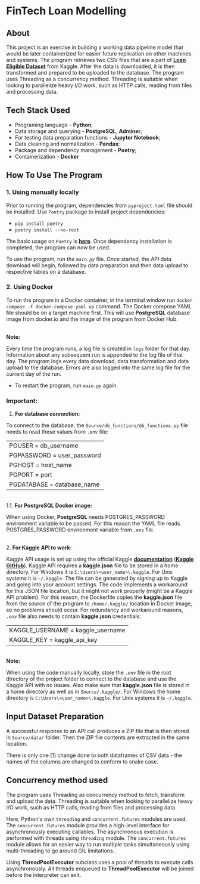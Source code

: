 # FinTech Loan Modelling


## About

This project is an exercise in building a working data pipeline model that would be later containerized for easier future replication on other machines and systems. The program retrieves two CSV files that are a part of **[Loan Eligible Dataset](https://www.kaggle.com/datasets/vikasukani/loan-eligible-dataset)** from Kaggle. After the data is downloaded, it is then transformed and prepared to be uploaded to the database. The program uses Threading as a concurrency method. Threading is suitable when looking to parallelize heavy I/O work, such as HTTP calls, reading from files and processing data.


## Tech Stack Used

* Programing language - **Python**;
* Data storage and querying - **PostgreSQL**, **Adminer**;
* For testing data preparation functions - **Jupyter Notebook**;
* Data cleaning and normalization - **Pandas**;
* Package and dependency management - **Poetry**;
* Containerization - **Docker**


## How To Use The Program

### 1. Using manually locally

Prior to running the program, dependencies from `pyproject.toml` file should be installed. Use `Poetry` package to install project dependencies:
* `pip install poetry`
* `poetry install --no-root`

The basic usage on `Poetry` is **[here](https://python-poetry.org/docs/basic-usage/#installing-dependencies)**.
Once dependency installation is completed, the program can now be used. 

To use the program, run the _`main.py`_ file. Once started, the API data download will begin, followed by data preparation and then data upload to respective tables on a database.


### 2. Using Docker

To run the program in a Docker container, in the terminal window run `docker compose -f docker-compose.yaml up` command. The Docker compose YAML file should be on a target machine first. This will use **PostgreSQL** database image from docker.io and the image of the program from Docker Hub.

\
**Note:**

Every time the program runs, a log file is created in `logs` folder for that day. Information about any subsequent run is appended to the log file of that day. The program logs every data download, data transformation and data upload to the database. Errors are also logged into the same log file for the current day of the run. 

- To restart the program, run _`main.py`_ again.

### **Important:**

1. **For database connection:**

To connect to the database, the `Source/db_functions/db_functions.py` file needs to read these values from `.env` file:

|                             |
|-----------------------------|
| PGUSER = db_username        | 
| PGPASSWORD = user_password  | 
| PGHOST = host_name          |
| PGPORT = port               |
| PGDATABASE =  database_name |

\
1.1. **For PostgreSQL Docker image:**

When using Docker, **PostgreSQL** needs POSTGRES_PASSWORD environment variable to be passed. For this reason the YAML file reads POSTGRES_PASSWORD environment variable from `.env` file.

\
2. **For Kaggle API to work:**

Kaggle API usage is set up using the official Kaggle **[documentation](https://www.kaggle.com/docs/api)** (**[Kaggle GitHub](https://github.com/Kaggle/kaggle-api)**). Kaggle API requires a **kaggle.json** file to be stored in a home directory. For Windows it is `C:\Users\<user_name>\.kaggle`. For Unix systems it is `~/.kaggle`. The file can be generated by signing up to Kaggle and going into your account settings. The code implements a workaround for this JSON file location, but it might not work properly (might be a Kaggle API problem). For this reason, the Dockerfile copies the **kaggle.json** file from the source of the program to `/home/.kaggle/` location in Docker image, so no problems should occur. For redundancy and workaround reasons, `.env` file also needs to contain **kaggle.json** credentials:

|                                   |
|-----------------------------------|
| KAGGLE_USERNAME = kaggle_username | 
| KAGGLE_KEY = kaggle_api_key       |

\
**Note:**

When using the code manually locally, store the `.env` file in the root directory of the project folder to connect to the database and use the Kaggle API with no issues. Also make sure that **kaggle.json** file is stored in a home directory as well as in `Source/.kaggle/`. For Windows the home directory is `C:\Users\<user_name>\.kaggle`. For Unix systems it is `~/.kaggle`.


## Input Dataset Preparation

A successful response to an API call produces a ZIP file that is then stored in `Source/data/` folder. Then the ZIP file contents are extracted in the same location.

There is only one (1) change done to both dataframes of CSV data - the names of the columns are changed to conform to snake case.


## Concurrency method used

The program uses Threading as concurrency method to fetch, transform and upload the data. Threading is suitable when looking to parallelize heavy I/O work, such as HTTP calls, reading from files and processing data. 

Here, Python's own `threading` and `concurrent.futures` modules are used. The `concurrent.futures` module provides a high-level interface for asynchronously executing callables. The asynchronous execution is performed with threads using `threading` module.
The `concurrent.futures` module allows for an easier way to run multiple tasks simultaneously using multi-threading to go around GIL limitations.


Using **ThreadPoolExecutor** subclass uses a pool of threads to execute calls asynchronously. All threads enqueued to **ThreadPoolExecutor** will be joined before the interpreter can exit.
